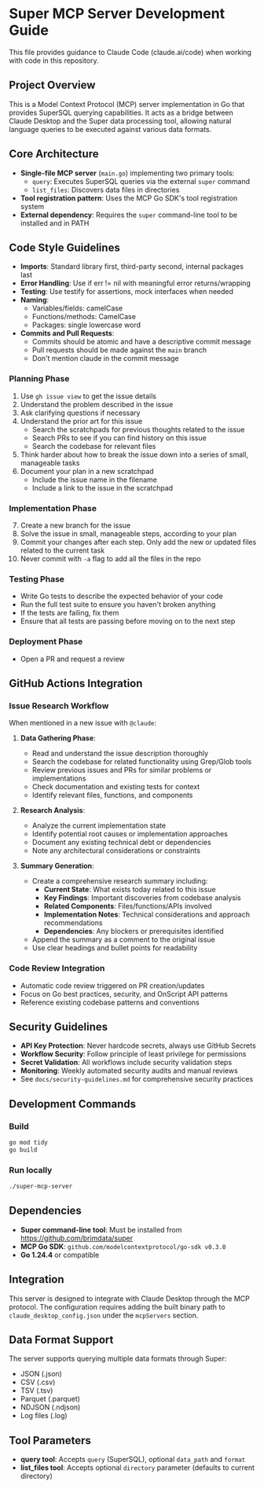 # Super MCP Server Development Guide

This file provides guidance to Claude Code (claude.ai/code) when working with code in this repository.

## Project Overview
This is a Model Context Protocol (MCP) server implementation in Go that provides SuperSQL querying capabilities. It acts as a bridge between Claude Desktop and the Super data processing tool, allowing natural language queries to be executed against various data formats.

## Core Architecture
- **Single-file MCP server** (`main.go`) implementing two primary tools:
  - `query`: Executes SuperSQL queries via the external `super` command
  - `list_files`: Discovers data files in directories
- **Tool registration pattern**: Uses the MCP Go SDK's tool registration system
- **External dependency**: Requires the `super` command-line tool to be installed and in PATH

## Code Style Guidelines
- **Imports**: Standard library first, third-party second, internal packages last
- **Error Handling**: Use if err != nil with meaningful error returns/wrapping
- **Testing**: Use testify for assertions, mock interfaces when needed
- **Naming**: 
  - Variables/fields: camelCase
  - Functions/methods: CamelCase
  - Packages: single lowercase word
- **Commits and Pull Requests**: 
  - Commits should be atomic and have a descriptive commit message
  - Pull requests should be made against the `main` branch
  - Don't mention claude in the commit message

### Planning Phase
1. Use `gh issue view` to get the issue details
2. Understand the problem described in the issue
3. Ask clarifying questions if necessary
4. Understand the prior art for this issue
   - Search the scratchpads for previous thoughts related to the issue
   - Search PRs to see if you can find history on this issue
   - Search the codebase for relevant files
5. Think harder about how to break the issue down into a series of small, manageable tasks
6. Document your plan in a new scratchpad
   - Include the issue name in the filename
   - Include a link to the issue in the scratchpad

### Implementation Phase
7. Create a new branch for the issue
8. Solve the issue in small, manageable steps, according to your plan
9. Commit your changes after each step. Only add the new or updated files related to the current task
10. Never commit with `-a` flag to add all the files in the repo

### Testing Phase
- Write Go tests to describe the expected behavior of your code
- Run the full test suite to ensure you haven't broken anything
- If the tests are failing, fix them
- Ensure that all tests are passing before moving on to the next step

### Deployment Phase
- Open a PR and request a review

## GitHub Actions Integration

### Issue Research Workflow
When mentioned in a new issue with `@claude`:

1. **Data Gathering Phase**:
   - Read and understand the issue description thoroughly
   - Search the codebase for related functionality using Grep/Glob tools
   - Review previous issues and PRs for similar problems or implementations
   - Check documentation and existing tests for context
   - Identify relevant files, functions, and components

2. **Research Analysis**:
   - Analyze the current implementation state
   - Identify potential root causes or implementation approaches  
   - Document any existing technical debt or dependencies
   - Note any architectural considerations or constraints

3. **Summary Generation**:
   - Create a comprehensive research summary including:
     - **Current State**: What exists today related to this issue
     - **Key Findings**: Important discoveries from codebase analysis
     - **Related Components**: Files/functions/APIs involved
     - **Implementation Notes**: Technical considerations and approach recommendations
     - **Dependencies**: Any blockers or prerequisites identified
   - Append the summary as a comment to the original issue
   - Use clear headings and bullet points for readability

### Code Review Integration
- Automatic code review triggered on PR creation/updates
- Focus on Go best practices, security, and OnScript API patterns
- Reference existing codebase patterns and conventions

## Security Guidelines
- **API Key Protection**: Never hardcode secrets, always use GitHub Secrets
- **Workflow Security**: Follow principle of least privilege for permissions
- **Secret Validation**: All workflows include security validation steps
- **Monitoring**: Weekly automated security audits and manual reviews
- See `docs/security-guidelines.md` for comprehensive security practices

## Development Commands

### Build
```bash
go mod tidy
go build
```

### Run locally
```bash
./super-mcp-server
```

## Dependencies
- **Super command-line tool**: Must be installed from https://github.com/brimdata/super
- **MCP Go SDK**: `github.com/modelcontextprotocol/go-sdk v0.3.0`
- **Go 1.24.4** or compatible

## Integration
This server is designed to integrate with Claude Desktop through the MCP protocol. The configuration requires adding the built binary path to `claude_desktop_config.json` under the `mcpServers` section.

## Data Format Support
The server supports querying multiple data formats through Super:
- JSON (.json)
- CSV (.csv)
- TSV (.tsv)
- Parquet (.parquet)
- NDJSON (.ndjson)
- Log files (.log)

## Tool Parameters
- **query tool**: Accepts `query` (SuperSQL), optional `data_path` and `format`
- **list_files tool**: Accepts optional `directory` parameter (defaults to current directory)